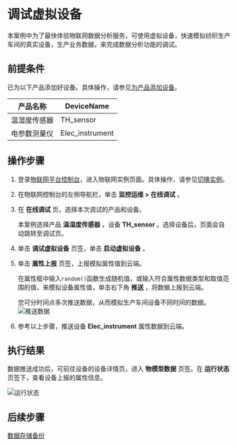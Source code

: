 调试虚拟设备 
===========================

本案例中为了最快体验物联网数据分析服务，可使用虚拟设备，快速模拟纺织生产车间的真实设备，生产业务数据，来完成数据分析功能的调试。

前提条件 
-------------------------

已为以下产品添加好设备。具体操作，请参见[为产品添加设备](/cn.zh-CN/快速入门/为产品添加设备.md)。


|  产品名称  |   DeviceName    |
|--------|-----------------|
| 温湿度传感器 | TH_sensor       |
| 电参数测量仪 | Elec_instrument |



操作步骤 
-------------------------

1. 登录[物联网平台控制台](https://iot.console.aliyun.com/lk/summary)，进入物联网实例页面。具体操作，请参见[切换实例]()。

   

2. 在物联网控制台的左侧导航栏，单击 **监控运维 \> 在线调试** 。

   

3. 在 **在线调试** 页，选择本次调试的产品和设备。

   本案例选择产品 **温湿度传感器** ，设备 **TH_sensor** 。选择设备后，页面会自动跳转至调试页。
   

4. 单击 **调试虚拟设备** 页签，单击 **启动虚拟设备** 。

   

5. 单击 **属性上报** 页签，上报模拟属性值到云端。

   在属性框中输入`random()`函数生成随机值，或输入符合属性数据类型和取值范围的值，来模拟设备属性值，单击右下角 **推送** ，将数据上报到云端。

   您可分时间点多次推送数据，从而模拟生产车间设备不同时间的数据。![推送数据](//static-aliyun-doc.oss-cn-hangzhou.aliyuncs.com/assets/img/zh-CN/2782194061/p175334.png)
   

6. 参考以上步骤，推送设备 **Elec_instrument** 属性数据到云端。

   




执行结果 
-------------------------

数据推送成功后，可前往设备的设备详情页，进入 **物模型数据** 页签。在 **运行状态** 页签下，查看设备上报的属性信息。

![运行状态](//static-aliyun-doc.oss-cn-hangzhou.aliyuncs.com/assets/img/zh-CN/2782194061/p175342.png)

后续步骤 
-------------------------

[数据存储备份]()
